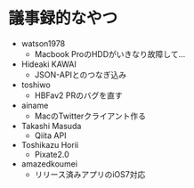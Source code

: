 # 議事録的なやつ
* watson1978
  * Macbook ProのHDDがいきなり故障して...
* Hideaki KAWAI
  * JSON-APIとのつなぎ込み
* toshiwo
  * HBFav2 PRのバグを直す
* ainame
  * MacのTwitterクライアント作る
* Takashi Masuda
  * Qiita API
* Toshikazu Horii
  * Pixate2.0
* amazedkoumei
  * リリース済みアプリのiOS7対応
